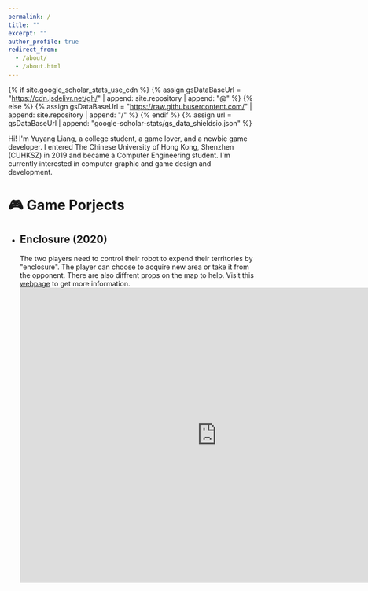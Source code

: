 ```yaml
---
permalink: /
title: ""
excerpt: ""
author_profile: true
redirect_from: 
  - /about/
  - /about.html
---
```


{% if site.google_scholar_stats_use_cdn %}
{% assign gsDataBaseUrl = "https://cdn.jsdelivr.net/gh/" | append: site.repository | append: "@" %}
{% else %}
{% assign gsDataBaseUrl = "https://raw.githubusercontent.com/" | append: site.repository | append: "/" %}
{% endif %}
{% assign url = gsDataBaseUrl | append: "google-scholar-stats/gs_data_shieldsio.json" %}

<span class='anchor' id='about-me'></span>
Hi! I'm Yuyang Liang, a college student, a game lover, and a newbie game developer. I entered The Chinese University of Hong Kong, Shenzhen (CUHKSZ) in 2019 and became a Computer Engineering student. I'm currently interested in computer graphic and game design and development.

# 🎮 Game Porjects
- ## Enclosure (2020) 
  The two players need to control their robot to expend their territories by "enclosure". The player can choose to acquire new area or take it from the opponent. There are also diffrent props on the map to help. Visit this [webpage](https://enclosure-developer.github.io/) to get more information.
  <iframe src="https://player.bilibili.com/player.html?bvid=1fM4y1V7gG" scrolling="no" width="800px" height="600px" border="0" frameborder="no" framespacing="0" allowfullscreen="true"><iframe> 
- ## IVAN (2021)
  IVAN is a muliplayer fighting game. Players will play one of the four personalities of IVAN. They will compete in IVAN's spiritual world in order to take control of IVAN's mind. Open source at [IVAN](https://github.com/zhangbaozhe/the-knife-grinder).
  <video src="video/IVAN.mp4" position= "absolute" width="100%" height="100%" controls="controls"></video>
- ## Stage Star (2022)
  A music game developed at the 2022 CiGA Game Jam. The player need to finish the dance performance and meanwhile protect the dancer from little tricks. Visit this [webpage](https://gmhub.com/game/1302) to see more information and download to play.
  ![avatar](images/stage-star.png)

# 📝 Research Experience
- ## CUHKSZ Metaverse Project | CUHK(SZ)-White Matrix Joint Metaverse Laboratory | Research Assitant
  In this project, we build a mateverse prototype of CUHKSZ based on Unity. I was mainly responsible for the costume changing system, backpack/prop system and UI system. [(paper link)](https://dl.acm.org/doi/abs/10.1145/3474085.3479238?casa_token=M_rfJbmdv7cAAAAA:A41VLqEApi9VzTqAcYvj5-Sk9vCv3_h9ZQ6ui68Zy-XGpFN97hxloRbDQp3laaF6ygsY7OlHgMysrg)
- ## Neural Animation | GAP Lab | Research Assitant
  The research aims at building a neural network that automatically completes the 3D rigging for animations. Still working on it...

# 📖 Educations
- *2019.09 - 2022.12 (now)*, Undergraduate, The Chinese University of Hong Kong, Shenzhen, Shenzhen.
- *2016.09 - 2019.06*, The Middle School Attached To Northwestern Polytechnical University, Xi'an.
  

